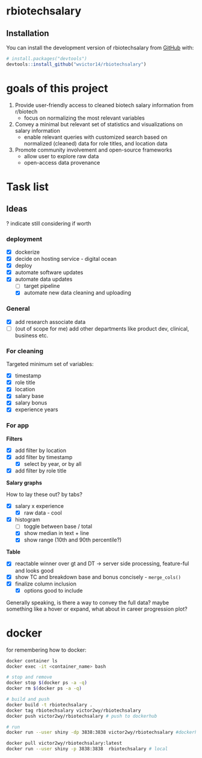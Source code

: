 # rbiotechsalary

<!-- badges: start -->

<!-- badges: end -->

## Installation

You can install the development version of rbiotechsalary from [GitHub](https://github.com/) with:

``` r
# install.packages("devtools")
devtools::install_github("wvictor14/rbiotechsalary")
```
# goals of this project

1. Provide user-friendly access to cleaned biotech salary information from r/biotech
   -  focus on normalizing the most relevant variables
3. Convey a minimal but relevant set of statistics and visualizations on salary information  
    - enable relevant queries with customized search based on normalized (cleaned) data for role titles, and location data  
4. Promote community involvement and open-source frameworks
    - allow user to explore raw data
    - open-access data provenance 

# Task list

## Ideas

? indicate still considering if worth

### deployment

- [x] dockerize
- [x] decide on hosting service - digital ocean
- [x] deploy
- [x] automate software updates
- [x] automate data updates
    - [ ] target pipeline
    - [x] automate new data cleaning and uploading

### General

-   [x] add research associate data
-   [ ] (out of scope for me) add other departments like product dev, clinical, business etc.

### For cleaning

Targeted minimum set of variables:

-   [x] timestamp
-   [x] role title
-   [x] location
-   [x] salary base
-   [x] salary bonus
-   [x] experience years

### For app

**Filters**

-   [x] add filter by location
-   [x] add filter by timestamp
    -   [x] select by year, or by all
-   [x] add filter by role title

**Salary graphs**

How to lay these out? by tabs?

-   [x] salary x experience
    - [x] raw data - cool
-   [x] histogram
    -   [ ] toggle between base / total
    -   [x] show median in text + line
    -   [x] show range (10th and 90th percentile?)

**Table**

-   [x] reactable winner over gt and DT -> server side processing, feature-ful and looks good
-   [x] show TC and breakdown base and bonus concisely - `merge_cols()`
-   [x] finalize column inclusion
    - [x] options good to include

Generally speaking, is there a way to convey the full data? maybe something like a hover or expand, what about in career progression plot?


# docker

for remembering how to docker:

```bash
docker container ls
docker exec -it <container_name> bash

# stop and remove
docker stop $(docker ps -a -q)
docker rm $(docker ps -a -q)

# build and push
docker build -t rbiotechsalary .
docker tag rbiotechsalary victor2wy/rbiotechsalary
docker push victor2wy/rbiotechsalary # push to dockerhub

# run
docker run --user shiny -dp 3838:3838 victor2wy/rbiotechsalary #dockerhub

docker pull victor2wy/rbiotechsalary:latest
docker run --user shiny -p 3838:3838  rbiotechsalary # local
```
